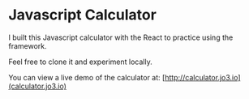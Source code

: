 # Javascript Calculator

I built this Javascript calculator with the React to practice using the framework.

Feel free to clone it and experiment locally.

You can view a live demo of the calculator at:
[http://calculator.jo3.io](calculator.jo3.io)
